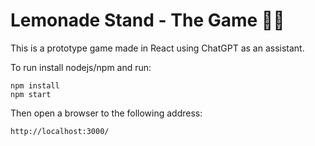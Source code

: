 # Lemonade Stand - The Game 🍋🧍

This is a prototype game made in React using ChatGPT as an assistant.

To run install nodejs/npm and run:
```
npm install
npm start
```

Then open a browser to the following address:
```
http://localhost:3000/
```
